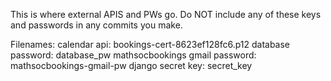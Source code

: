 This is where external APIS and PWs go. Do NOT include any of these keys and passwords in any commits you make.

Filenames:
calendar api: bookings-cert-8623ef128fc6.p12
database password: database_pw
mathsocbookings gmail password: mathsocbookings-gmail-pw
django secret key: secret_key